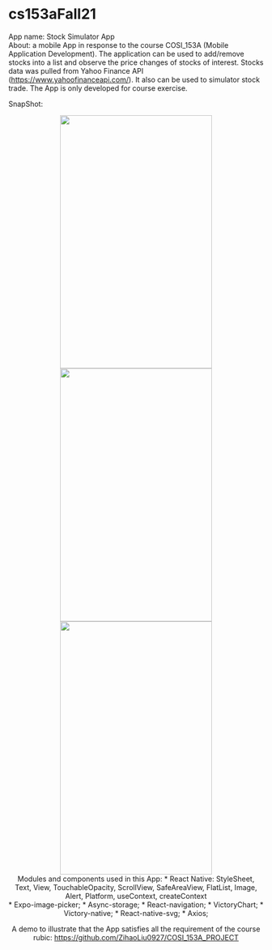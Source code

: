 # cs153aFall21
App name: Stock Simulator App <br/>
About: a mobile App in response to the course COSI_153A (Mobile Application Development). The application can be used to add/remove stocks into a list and observe the price changes of stocks of interest. Stocks data was pulled from Yahoo Finance API (https://www.yahoofinanceapi.com/). It also can be used to simulator stock trade. The App is only developed for course exercise. <br/>

SnapShot:
<div align="center">
  <img width = "300" height = "500" src = "https://user-images.githubusercontent.com/66043240/144551976-5d306e07-4d35-4a2b-aed6-2ad6066bdc70.jpg" />
</dib>
<div align="center">
  <img width = "300" height = "500" src = "https://user-images.githubusercontent.com/66043240/144552018-b2989e02-3bd4-4ec8-b24b-6ce1e007763c.jpg" />
</dib>
<div align="center">
  <img width = "300" height = "500" src = "https://user-images.githubusercontent.com/66043240/144552038-9bb019be-90cc-428f-a99c-2d8f0f77778f.jpg" />
</dib>

<br/>
Modules and components used in this App:
* React Native: StyleSheet, Text, View, TouchableOpacity, ScrollView, SafeAreaView, FlatList, Image, Alert, Platform, useContext, createContext <br/>
* Expo-image-picker; 
* Async-storage; 
* React-navigation;
* VictoryChart; 
* Victory-native;  
* React-native-svg; 
* Axios; 

A demo to illustrate that the App satisfies all the requirement of the course rubic: 
https://github.com/ZihaoLiu0927/COSI_153A_PROJECT
